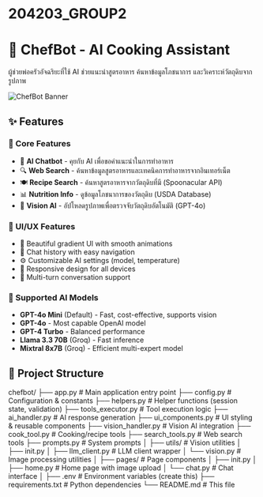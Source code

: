 # 204203_GROUP2

# 🍳 ChefBot - AI Cooking Assistant

ผู้ช่วยพ่อครัวอัจฉริยะที่ใช้ AI ช่วยแนะนำสูตรอาหาร ค้นหาข้อมูลโภชนาการ และวิเคราะห์วัตถุดิบจากรูปภาพ

![ChefBot Banner](https://img.freepik.com/premium-photo/cute-robot-chef_996086-13554.jpg)

## ✨ Features

### 🎯 Core Features
- 💬 **AI Chatbot** - คุยกับ AI เพื่อขอคำแนะนำในการทำอาหาร
- 🔍 **Web Search** - ค้นหาข้อมูลสูตรอาหารและเทคนิคการทำอาหารจากอินเทอร์เน็ต
- 🍽️ **Recipe Search** - ค้นหาสูตรอาหารจากวัตถุดิบที่มี (Spoonacular API)
- 📊 **Nutrition Info** - ดูข้อมูลโภชนาการของวัตถุดิบ (USDA Database)
- 📸 **Vision AI** - อัปโหลดรูปภาพเพื่อตรวจจับวัตถุดิบอัตโนมัติ (GPT-4o)

### 🎨 UI/UX Features
- 🎨 Beautiful gradient UI with smooth animations
- 📜 Chat history with easy navigation
- ⚙️ Customizable AI settings (model, temperature)
- 📱 Responsive design for all devices
- 🔄 Multi-turn conversation support

### 🤖 Supported AI Models
- **GPT-4o Mini** (Default) - Fast, cost-effective, supports vision
- **GPT-4o** - Most capable OpenAI model
- **GPT-4 Turbo** - Balanced performance
- **Llama 3.3 70B** (Groq) - Fast inference
- **Mixtral 8x7B** (Groq) - Efficient multi-expert model

## 📁 Project Structure
chefbot/
├── app.py                  # Main application entry point
├── config.py               # Configuration & constants
├── helpers.py              # Helper functions (session state, validation)
├── tools_executor.py       # Tool execution logic
├── ai_handler.py           # AI response generation
├── ui_components.py        # UI styling & reusable components
├── vision_handler.py       # Vision AI integration
├── cook_tool.py            # Cooking/recipe tools
├── search_tools.py         # Web search tools
├── prompts.py              # System prompts
│
├── utils/                  # Vision utilities
│   ├── init.py
│   ├── llm_client.py       # LLM client wrapper
│   └── vision.py           # Image processing utilities
│
├── pages/                  # Page components
│   ├── init.py
│   ├── home.py             # Home page with image upload
│   └── chat.py             # Chat interface
│
├── .env                    # Environment variables (create this)
├── requirements.txt        # Python dependencies
└── README.md              # This file

